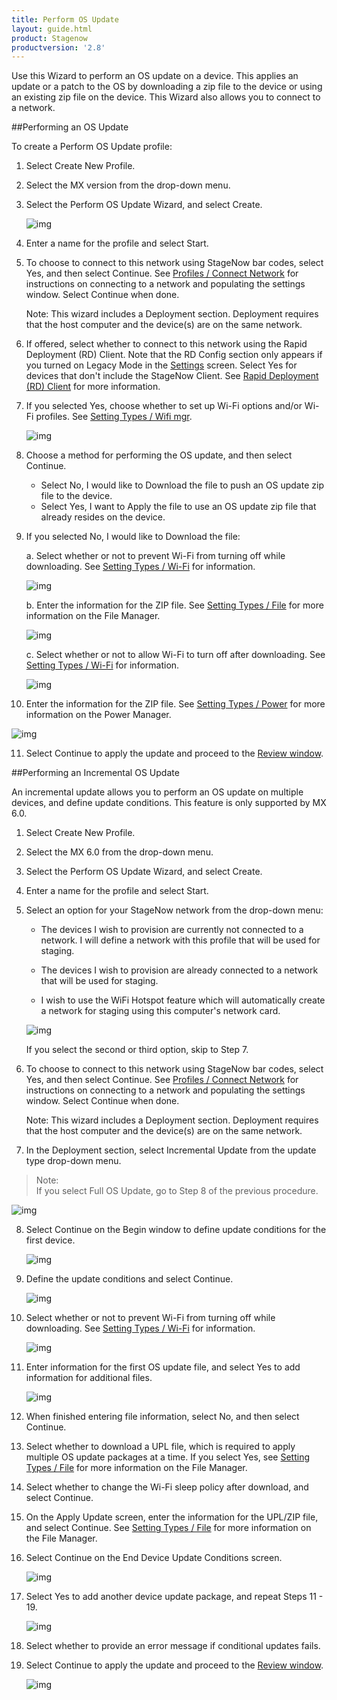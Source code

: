```yaml
---
title: Perform OS Update
layout: guide.html
product: Stagenow
productversion: '2.8'
---
```

Use this Wizard to perform an OS update on a device. This applies an update or a patch to the OS by downloading a zip file to the device or using an existing zip file on the device.  This Wizard also allows you to connect to a network. 

##Performing an OS Update

To create a Perform OS Update profile:

1. Select Create New Profile.

2. Select the MX version from the drop-down menu.

3. Select the Perform OS Update Wizard, and select Create.

    ![img](../../images/profiles/OSupdate_name.jpg)

4. Enter a name for the profile and select Start.

5. To choose to connect to this network using StageNow bar codes, select Yes, and then select Continue. See [Profiles / Connect Network](../../Profiles/ConnectNetwork) for instructions on connecting to a network and populating the settings window. Select Continue when done.

    Note: This wizard includes a Deployment section. Deployment requires that the host computer and the device(s) are on the same network. 

6. If offered, select whether to connect to this network using the Rapid Deployment (RD) Client. Note that the RD Config section only appears if you turned on Legacy Mode in the [Settings](../../gettingstarted?Settings) screen. Select Yes for devices that don't include the StageNow Client. See [Rapid Deployment (RD) Client](../../stageclient?Rapid%20Deployment%20Client) for more information.

7. If you selected Yes, choose whether to set up Wi-Fi options and/or Wi-Fi profiles. See [Setting Types / Wifi mgr](../../csp/wifi).

    ![img](../../images/profiles/OSupdate_deploy1.jpg)

8. Choose a method for performing the OS update, and then select Continue.

    * Select No, I would like to Download the file to push an OS update zip file to the device.
    * Select Yes, I want to Apply the file to use an OS update zip file that already resides on the device.

9. If you selected No, I would like to Download the file: 

    a. Select whether or not to prevent Wi-Fi from turning off while downloading. See [Setting Types / Wi-Fi](../../csp/wifi) for information.

    ![img](../../images/profiles/OSupdate_sleep.jpg)

    b. Enter the information for the ZIP file. See [Setting Types / File](../../csp/file) for more information on the File Manager.

    ![img](../../images/profiles/OSupdate_setting.jpg)

    c. Select whether or not to allow Wi-Fi to turn off after downloading. See [Setting Types / Wi-Fi](../../csp/wifi) for information.

    ![img](../../images/profiles/OSupdate_sleep2.jpg)


10. Enter the information for the ZIP file. See [Setting Types / Power](../../csp/power) for more information on the Power Manager.

   ![img](../../images/profiles/OSupdate_sourcefile.jpg)

11. Select Continue to apply the update and proceed to the [Review window](../../stagingprofiles?Review).


##Performing an Incremental OS Update

An incremental update allows you to perform an OS update on multiple devices, and define update conditions. This feature is only supported by MX 6.0.

1. Select Create New Profile.

2. Select the MX 6.0 from the drop-down menu.

3. Select the Perform OS Update Wizard, and select Create.

4. Enter a name for the profile and select Start.

5. Select an option for your StageNow network from the drop-down menu:

   * The devices I wish to provision are currently not connected to a network. I will define a network with this profile that will be used for staging.

   * The devices I wish to provision are already connected to a network that will be used for staging. 

   * I wish to use the WiFi Hotspot feature which will automatically create a network for staging using this computer's network card. 

   ![img](../../images/profiles/OSUpdate_6_NetworkType.jpg)

   If you select the second or third option, skip to Step 7. 

6. To choose to connect to this network using StageNow bar codes, select Yes, and then select Continue. See [Profiles / Connect Network](../../Profiles/ConnectNetwork) for instructions on connecting to a network and populating the settings window. Select Continue when done.

    Note: This wizard includes a Deployment section. Deployment requires that the host computer and the device(s) are on the same network. 

7. In the Deployment section, select Incremental Update from the update type drop-down menu.

  >Note:  
  >If you select Full OS Update, go to Step 8 of the previous procedure.


   ![img](../../images/profiles/OSUpdate_6_UpdateType.jpg)

8. Select Continue on the Begin window to define update conditions for the first device.

   ![img](../../images/profiles/OSUpdate_6_Incremental1.jpg)

9. Define the update conditions and select Continue.

   ![img](../../images/profiles/OSUpdate_6_Incremental2.jpg)

10. Select whether or not to prevent Wi-Fi from turning off while downloading. See [Setting Types / Wi-Fi](../../csp/wifi) for information.

    ![img](../../images/profiles/OSupdate_sleep.jpg)

11. Enter information for the first OS update file, and select Yes to add information for additional files.

    ![img](../../images/profiles/OSUpdate_6_DownloadFile.jpg)

12. When finished entering file information, select No, and then select Continue.

13. Select whether to download a UPL file, which is required to apply multiple OS update packages at a time. If you select Yes, see [Setting Types / File](../../csp/file) for more information on the File Manager.

14. Select whether to change the Wi-Fi sleep policy after download, and select Continue.

15. On the Apply Update screen, enter the information for the UPL/ZIP file, and select Continue. See [Setting Types / File](../../csp/file) for more information on the File Manager.

16. Select Continue on the End Device Update Conditions screen.

    ![img](../../images/profiles/OSUpdate_6_IncrementalEnd.jpg)

17. Select Yes to add another device update package, and repeat Steps 11 - 19.

    ![img](../../images/profiles/OSUpdate_6_IncrementalAnother.jpg)

18. Select whether to provide an error message if conditional updates fails.

19. Select Continue to apply the update and proceed to the [Review window](../../stagingprofiles?Review).

    ![img](../../images/profiles/OSUpdate_6_Review.jpg)

